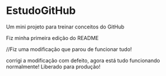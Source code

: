 # EstudoGitHub
Um mini projeto para treinar conceitos do GitHub

Fiz minha primeira edição do README

//Fiz uma modificação que parou de funcionar tudo!

corrigi a modificação com defeito, agora está tudo funcionando normalmente!
Liberado para produção!